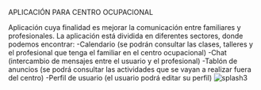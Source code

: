 APLICACIÓN PARA CENTRO OCUPACIONAL 

Aplicación cuya finalidad es mejorar la comunicación entre familiares y profesionales. La aplicación está dividida en diferentes sectores, donde podemos encontrar:
  -Calendario (se podrán consultar las clases, talleres y el profesional que tenga el familiar en el centro ocupacional)
  -Chat (intercambio de mensajes entre el usuario y el profesional)
  -Tablón de anuncios (se podrá consultar las actividades que se vayan a realizar fuera del centro)
  -Perfil de usuario (el usuario podrá editar su perfil)
![splash3](https://github.com/beatrizmlosana/centro-ocupacional-app/assets/136492250/d74644c5-dcc7-4b40-b8c9-57e05f5bf783)
